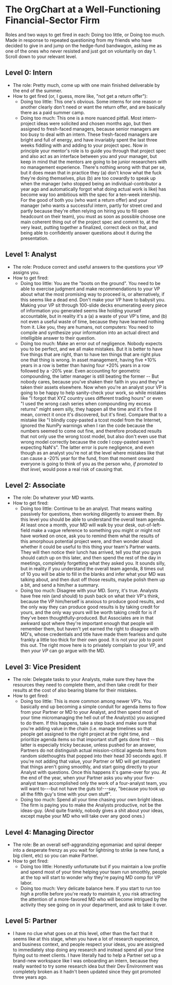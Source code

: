 # The OrgChart at a Well-Functioning Financial-Sector Firm

Roles and two ways to get fired in each: Doing too little, or Doing too much.
Made in response to repeated questioning from my friends who have decided to
give in and jump on the hedge-fund bandwagon,
asking me as one of the ones who never resisted and just got on voluntarily on day 1.
Scroll down to your relevant level.

## Level 0: Intern
* The role: Pretty much, come up with one main finished deliverable by the end of the summer.
* How to get fired (or, I guess, more like, "not get a return offer"):
  * Doing too little: This one's obvious.
    Some interns for one reason or another clearly don't need or want the return offer,
    and are basically there as a paid summer camp.
  * Doing too much: This one is a more nuanced pitfall.
    Most intern-project ideas were solicited and chosen months ago,
    but then assigned to fresh-faced managers,
    because senior managers are too busy to deal with an intern.
    These fresh-faced managers are bright and full of energy,
    and have invariably spent the last three weeks fiddling with and adding to your project spec.
    Now in principle your mentor's role is to guide you through that project spec
    and also act as an interface between you and your manager,
    but keep in mind that the mentors are going to be junior researchers with no management experience.
    There's nothing wrong with that per se, but it does mean that in practice they
    (a) don't know what the fuck they're doing themselves, plus
    (b) are too cowardly to speak up when the manager
    (who stopped being an individual-contributor a year ago and automatically forgot what doing actual work is like)
    has become way too ambitious with the spec for a ten-week intership.
    For the good of both you (who want a return offer) and your manager (who wants a successful intern,
    partly for street cred and partly because they're often relying on hiring you to fill open headcount on their team),
    you must as soon as possible choose one main coherent thing out of the project spec and commit to,
    at the very least, putting together a finalized, correct deck on that,
    and being able to confidently answer questions about it during the presentation.

## Level 1: Analyst
* The role: Produce correct and useful answers to the questions your VP assigns you.
* How to get fired:
  * Doing too little: You are the "boots on the ground".
    You need to be able to exercise judgment and make recommendations to your VP
    about what the most promising way to proceed is, or alternatively, if this seems like a dead end.
    Don't make your VP have to babysit you.
    Making your VP sit through 100-slide decks enumerating every piece of information you generated
    seems like holding yourself accountable, but in reality it's a (a) a waste of your VP's time,
    and (b) not even a useful waste of time, because they have learned nothing from it.
    Like you, they are humans, not computers: You need to compile and synthesize your information
    into an actual direct and intelligible answer to their question.
  * Doing too much: Make an error out of negligence.
    Nobody expects you to be perfect, and we all make mistakes.
    But it is better to have five things that are right,
    than to have ten things that are right plus one that thing is wrong.
    In asset management, having five +10% years in a row is better than
    having four +20% years in a row followed by a -20% year.
    Even accounting for geometric compounding, the latter manager is still beating the former --
    But nobody cares, because you've shaken their faith in you and they've taken their assets elsewhere.
    Now when you're an analyst your VP is going to be happy to help sanity-check your work,
    so while mistakes like "I forgot that XYZ country uses different trading hours"
    or even "I used the wrong cash series when compounding my excess returns"
    might seem silly, they happen all the time and it's fine
    (I mean, correct it once it's discovered, but it's fine).
    Compare that to a mistake like
    "I blindly copy-pasted a tcost model from the Internet,
    ignored the NumPy warnings when I ran the code because the numbers seemed to come out fine,
    and therefore produced results that not only
    use the wrong tcost model, but also don't even use that wrong model
    correctly because the code I copy-pasted wasn't expecting NaN's".
    The latter error is pure negligence, and even though as an analyst you're not at the level
    where mistakes like that can cause a -20% year for the fund,
    from that moment onward everyone is going to think of you as the person who,
    _if promoted to that level_, would pose a real risk of causing that.

## Level 2: Associate
* The role: Do whatever your MD wants.
* How to get fired:
  * Doing too little: Continue to be an analyst.
    That means waiting passively for questions, then working diligently to answer them.
    By this level you should be able to understand the overall team agenda.
    At least once a month, your MD will walk by your desk,
    out-of-left-field make a vague reference to something you might or might not have worked on once,
    ask you to remind them what the results of this amorphous potential project were,
    and then wonder aloud whether it could be useful to this thing your team's Partner wants.
    They will then notice their lunch has arrived, tell you that you guys should catch up on this later,
    and then spend the rest of the day in meetings, completely forgetting what they asked you.
    It sounds silly, but in reality if you understand the overall team agenda, 8 times out of 10
    you will be able to fill in the blanks and infer what your MD was talking about,
    and then dust off those results, maybe polish them up a bit, and send a him/her a summary.
  * Doing too much: Disagree with your MD. Sorry, it's true.
    Analysts have free rein (and should) to push back on what their VP's think,
    because the VP him/herself is anxious to produce good results,
    and the only way they can produce good results is by taking credit for yours,
    and the only way yours will be worth taking credit for is if they've been thoughtfully-produced.
    But Associates are in that awkward spot where they're important enough that people will remember them,
    but haven't yet earned the right to disagree with MD's, whose credentials and title have made them
    fearless and quite frankly a little too thick for their own good.
    It is not your job to point this out.
    The right move here is to privately complain to your VP,
    and then _your VP_ can go argue with the MD.

## Level 3: Vice President
* The role: Delegate tasks to your Analysts, make sure they have the resources they need to complete them,
  and then take credit for their results at the cost of also bearing blame for their mistakes.
* How to get fired:
  * Doing too little: This is more common among newer VP's.
    You basically end up becoming a simple conduit for agenda items to flow from your Partner or MD to your Analyst,
    and then spend most of your time micromanaging the hell out of the Analyst(s) you assigned to do them.
    If this happens, take a step back and make sure that you're adding value in the chain (i.e.
    manage timelines so that people get assigned to the right project at the right time, and
    prioritize agenda items so that important stuff gets done first --
    this latter is especially tricky because, unless pushed for an answer, Partners do not distinguish
    actual mission-critical agenda items from random sidethoughts that popped into their head 30 seconds ago).
    If you're not adding that value, your Partner or MD will get impatient that things aren't going smoothly,
    and start going directly to your Analyst with questions. Once this happens it's game-over for you.
    At the end of the year, when your Partner asks you why
    your five-analyst team accomplished only the work of a four-analyst team,
    you will want to---but not have the guts to!---say,
    "because you took up all the fifth guy's time with your own stuff".
  * Doing too much: Spend all your time chasing your own bright ideas.
    The firm is paying you to make the Analysts productive, not be the ideas-guy.
    (And quite frankly, nobody gives a shit about your ideas, except maybe your MD who will take over any good ones.)

## Level 4: Managing Director
* The role: Be an overall self-aggrandizing egomaniac and spiral deeper into a desperate frenzy
  as you wait for lightning to strike (a new fund, a big client, etc) so you can make Partner.
* How to get fired:
  * Doing too little: Honestly unfortunate but if you maintain a low profile
    and spend most of your time helping your team run smoothly,
    people at the top will start to wonder why they're paying MD comp for VP labor.
  * Doing too much: Very delicate balance here.
    If you start to run too _high_ a profile before you're ready to maintain it,
    you risk attracting the attention of a more-favored MD who will
    become intrigued by the activity they see going on in your department,
    and ask to take it over.

## Level 5: Partner
* I have no clue what goes on at this level, other than the fact that
  it seems like at this stage, when you have a lot of research experience,
  and business context, and people respect your ideas,
  you are assigned to immediately stop doing any research
  and instead spend all your time flying out to meet clients.
  I have literally had to help a Partner set up a brand-new workspace like I was onboarding an intern,
  because they really wanted to try some research idea
  but their Dev Environment was completely broken as it hadn't been updated since they got promoted three years ago.
